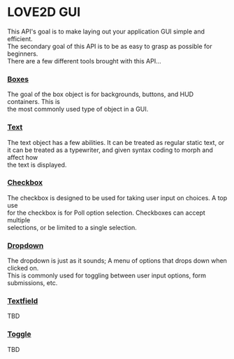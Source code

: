 # LOVE2D GUI
This API's goal is to make laying out your application GUI simple and efficient.<br>
The secondary goal of this API is to be as easy to grasp as possible for beginners.<br>
There are a few different tools brought with this API...<br>
### [Boxes](http://google.com)
The goal of the box object is for backgrounds, buttons, and HUD containers. This is<br>
the most commonly used type of object in a GUI.
### [Text](http://google.com)
The text object has a few abilities. It can be treated as regular static text, or<br>
it can be treated as a typewriter, and given syntax coding to morph and affect how<br>
the text is displayed.
### [Checkbox](http://google.com)
The checkbox is designed to be used for taking user input on choices. A top use<br>
for the checkbox is for Poll option selection. Checkboxes can accept multiple<br>
selections, or be limited to a single selection.
### [Dropdown](http://google.com)
The dropdown is just as it sounds; A menu of options that drops down when clicked on.<br>
This is commonly used for toggling between user input options, form submissions, etc.
### [Textfield](http://google.com)
TBD
### [Toggle](http://google.com)
TBD